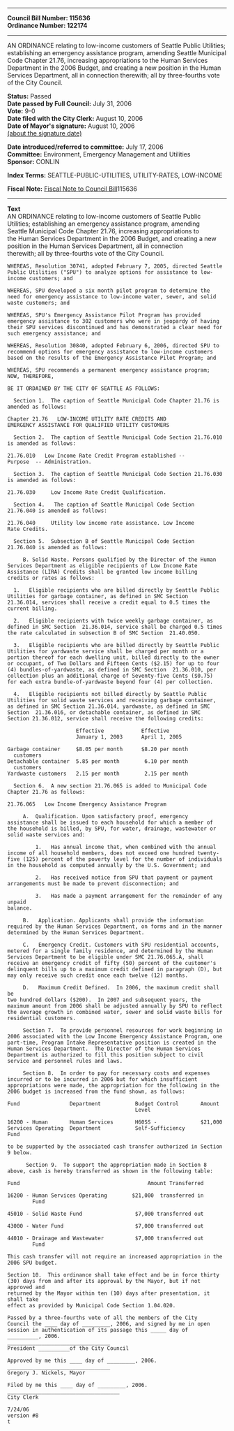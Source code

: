 * * * * *  
  
**Council Bill Number: [](#h0)[](#h2)115636**   
**Ordinance Number: 122174**  
  
* * * * *  
  
AN ORDINANCE relating to low-income customers of Seattle Public Utilities; establishing an emergency assistance program, amending Seattle Municipal Code Chapter 21.76, increasing appropriations to the Human Services Department in the 2006 Budget, and creating a new position in the Human Services Department, all in connection therewith; all by three-fourths vote of the City Council.  
  
**Status:** Passed   
**Date passed by Full Council:** July 31, 2006   
**Vote:** 9-0   
**Date filed with the City Clerk:** August 10, 2006   
**Date of Mayor's signature:** August 10, 2006   
[(about the signature date)](/~public/approvaldate.htm)   
  
  
**Date introduced/referred to committee:** July 17, 2006   
**Committee:** Environment, Emergency Management and Utilities   
**Sponsor:** CONLIN   
  
**Index Terms:** SEATTLE-PUBLIC-UTILITIES, UTILITY-RATES, LOW-INCOME  
  
**Fiscal Note:** [Fiscal Note to Council Bill](http://clerk.seattle.gov/~public/fnote/115636.htm)[](#h1)[](#h3)115636  
  
* * * * *  
  
**Text**  
    AN ORDINANCE relating to low-income customers of Seattle Public  
    Utilities; establishing an emergency assistance program, amending  
    Seattle Municipal Code Chapter 21.76, increasing appropriations to  
    the Human Services Department in the 2006 Budget, and creating a new  
    position in the Human Services Department, all in connection  
    therewith; all by three-fourths vote of the City Council.  
  
    WHEREAS, Resolution 30741, adopted February 7, 2005, directed Seattle  
    Public Utilities ("SPU") to analyze options for assistance to low-  
    income customers; and  
  
    WHEREAS, SPU developed a six month pilot program to determine the  
    need for emergency assistance to low-income water, sewer, and solid  
    waste customers; and  
  
    WHEREAS, SPU's Emergency Assistance Pilot Program has provided  
    emergency assistance to 302 customers who were in jeopardy of having  
    their SPU services discontinued and has demonstrated a clear need for  
    such emergency assistance; and  
  
    WHEREAS, Resolution 30840, adopted February 6, 2006, directed SPU to  
    recommend options for emergency assistance to low-income customers  
    based on the results of the Emergency Assistance Pilot Program; and  
  
    WHEREAS, SPU recommends a permanent emergency assistance program;  
    NOW, THEREFORE,  
  
    BE IT ORDAINED BY THE CITY OF SEATTLE AS FOLLOWS:  
  
      Section 1.  The caption of Seattle Municipal Code Chapter 21.76 is  
    amended as follows:  
  
    Chapter 21.76   LOW-INCOME UTILITY RATE CREDITS AND  
    EMERGENCY ASSISTANCE FOR QUALIFIED UTILITY CUSTOMERS  
  
      Section 2.  The caption of Seattle Municipal Code Section 21.76.010  
    is amended as follows:  
  
    21.76.010   Low Income Rate Credit Program established --  
    Purpose  -- Administration.  
  
      Section 3.  The caption of Seattle Municipal Code Section 21.76.030  
    is amended as follows:  
  
    21.76.030     Low Income Rate Credit Qualification.  
  
      Section 4.   The caption of Seattle Municipal Code Section  
    21.76.040 is amended as follows:  
  
    21.76.040     Utility low income rate assistance. Low Income  
    Rate Credits.  
  
      Section 5.  Subsection B of Seattle Municipal Code Section  
    21.76.040 is amended as follows:  
  
         B. Solid Waste. Persons qualified by the Director of the Human  
    Services Department as eligible recipients of Low Income Rate   
    Assistance (LIRA) Credits shall be granted low income billing  
    credits or rates as follows:  
  
      1.   Eligible recipients who are billed directly by Seattle Public  
    Utilities for garbage container, as defined in SMC Section  
    21.36.014, services shall receive a credit equal to 0.5 times the  
    current billing.  
  
      2.   Eligible recipients with twice weekly garbage container, as  
    defined in SMC Section  21.36.014, service shall be charged 0.5 times  
    the rate calculated in subsection B of SMC Section  21.40.050.  
  
      3.   Eligible recipients who are billed directly by Seattle Public  
    Utilities for yardwaste service shall be charged per month or a  
    portion thereof for each dwelling unit, billed directly to the owner  
    or occupant, of Two Dollars and Fifteen Cents ($2.15) for up to four  
    (4) bundles-of-yardwaste, as defined in SMC Section  21.36.010, per  
    collection plus an additional charge of Seventy-five Cents ($0.75)  
    for each extra bundle-of-yardwaste beyond four (4) per collection.  
  
      4.   Eligible recipients not billed directly by Seattle Public  
    Utilities for solid waste services and receiving garbage container,  
    as defined in SMC Section 21.36.014, yardwaste, as defined in SMC  
    Section  21.36.016, or detachable container, as defined in SMC  
    Section 21.36.012, service shall receive the following credits:  
  
                          Effective            Effective  
                          January 1, 2003      April 1, 2005  
  
    Garbage container     $8.05 per month      $8.20 per month  
      customers  
    Detachable container  5.85 per month        6.10 per month  
      customers  
    Yardwaste customers   2.15 per month        2.15 per month  
  
      Section 6.  A new section 21.76.065 is added to Municipal Code  
    Chapter 21.76 as follows:  
  
    21.76.065   Low Income Emergency Assistance Program  
  
         A.  Qualification. Upon satisfactory proof, emergency  
    assistance shall be issued to each household for which a member of  
    the household is billed, by SPU, for water, drainage, wastewater or  
    solid waste services and:  
  
             1.   Has annual income that, when combined with the annual  
    income of all household members, does not exceed one hundred twenty-  
    five (125) percent of the poverty level for the number of individuals  
    in the household as computed annually by the U.S. Government; and  
  
             2.   Has received notice from SPU that payment or payment  
    arrangements must be made to prevent disconnection; and  
  
             3.   Has made a payment arrangement for the remainder of any unpaid  
    balance.  
  
         B.   Application. Applicants shall provide the information  
    required by the Human Services Department, on forms and in the manner  
    determined by the Human Services Department.  
  
         C.   Emergency Credit. Customers with SPU residential accounts,  
    metered for a single family residence, and determined by the Human  
    Services Department to be eligible under SMC 21.76.065.A, shall  
    receive an emergency credit of fifty (50) percent of the customer's  
    delinquent bills up to a maximum credit defined in paragraph (D), but  
    may only receive such credit once each twelve (12) months.  
  
         D.   Maximum Credit Defined.  In 2006, the maximum credit shall be  
    two hundred dollars ($200).  In 2007 and subsequent years, the  
    maximum amount from 2006 shall be adjusted annually by SPU to reflect  
    the average growth in combined water, sewer and solid waste bills for  
    residential customers.  
  
         Section 7.  To provide personnel resources for work beginning in  
    2006 associated with the Low Income Emergency Assistance Program, one  
    part-time, Program Intake Representative position is created in the  
    Human Services Department.  The Director of the Human Services  
    Department is authorized to fill this position subject to civil  
    service and personnel rules and laws.  
  
         Section 8.  In order to pay for necessary costs and expenses  
    incurred or to be incurred in 2006 but for which insufficient  
    appropriations were made, the appropriation for the following in the  
    2006 budget is increased from the fund shown, as follows:  
  
    Fund                Department           Budget Control       Amount  
                                             Level  
  
    16200 - Human       Human Services       H60SS -              $21,000  
    Services Operating  Department           Self-Sufficiency  
    Fund  
  
    to be supported by the associated cash transfer authorized in Section  
    9 below.  
  
          Section 9.  To support the appropriation made in Section 8  
    above, cash is hereby transferred as shown in the following table:  
  
    Fund                                         Amount Transferred  
  
    16200 - Human Services Operating        $21,000  transferred in  
            Fund  
  
    45010 - Solid Waste Fund                 $7,000 transferred out  
  
    43000 - Water Fund                       $7,000 transferred out  
  
    44010 - Drainage and Wastewater          $7,000 transferred out  
            Fund  
  
    This cash transfer will not require an increased appropriation in the  
    2006 SPU budget.  
  
    Section 10.  This ordinance shall take effect and be in force thirty  
    (30) days from and after its approval by the Mayor, but if not approved and  
    returned by the Mayor within ten (10) days after presentation, it shall take  
    effect as provided by Municipal Code Section 1.04.020.  
  
    Passed by a three-fourths vote of all the members of the City  
    Council the ____ day of _________, 2006, and signed by me in open  
    session in authentication of its passage this _____ day of  
    __________, 2006.  
    _________________________________  
    President __________of the City Council  
  
    Approved by me this ____ day of _________, 2006.  
    _________________________________  
    Gregory J. Nickels, Mayor  
  
    Filed by me this ____ day of _________, 2006.  
    ____________________________________  
    City Clerk  
  
    7/24/06  
    version #8  
    t  
